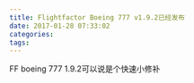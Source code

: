 ```yaml
---
title: Flightfactor Boeing 777 v1.9.2已经发布
date: 2017-01-28 07:33:02
categories:
tags:
---
```


 FF boeing 777 1.9.2可以说是个快速小修补
